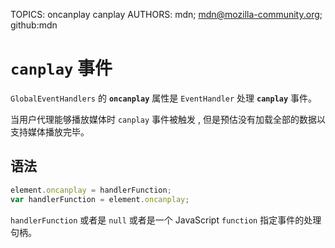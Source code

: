 TOPICS: oncanplay
        canplay
AUTHORS: mdn; mdn@mozilla-community.org; github:mdn

# `canplay` 事件

`GlobalEventHandlers` 的 **`oncanplay`** 属性是 `EventHandler` 处理 **`canplay`** 事件。

当用户代理能够播放媒体时 `canplay` 事件被触发 , 但是预估没有加载全部的数据以支持媒体播放完毕。

## 语法

```javascript
element.oncanplay = handlerFunction;
var handlerFunction = element.oncanplay;
```

`handlerFunction` 或者是 `null` 或者是一个 JavaScript `function` 指定事件的处理句柄。
